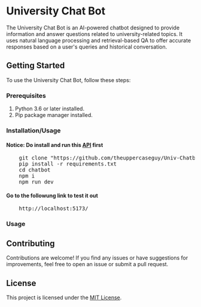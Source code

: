 # University Chat Bot

The University Chat Bot is an AI-powered chatbot designed to provide information and answer questions related to university-related topics. It uses natural language processing and retrieval-based QA to offer accurate responses based on a user's queries and historical conversation.

## Getting Started

To use the University Chat Bot, follow these steps:

### Prerequisites

1. Python 3.6 or later installed.
2. Pip package manager installed.

### Installation/Usage

#### Notice: Do install and run this [API](https://github.com/theuppercaseguy/Univ-Chat-Bot-API) first

<pre>
    git clone "https://github.com/theuppercaseguy/Univ-Chatbot-React.git"
    pip install -r requirements.txt
    cd chatbot
    npm i
    npm run dev
</pre>

#### Go to the followung link to test it out

<pre>
    http://localhost:5173/
</pre>

### Usage


## Contributing

Contributions are welcome! If you find any issues or have suggestions for improvements, feel free to open an issue or submit a pull request.

## License

This project is licensed under the [MIT License](LICENSE).
















